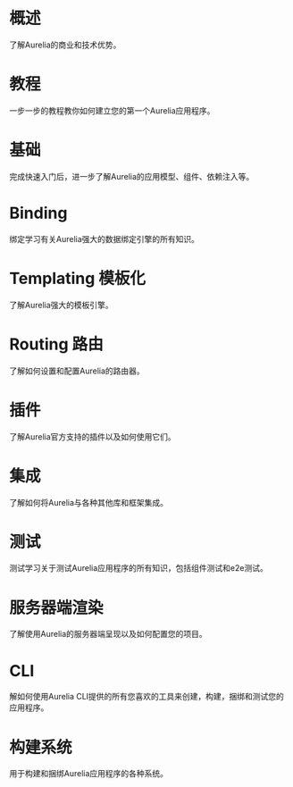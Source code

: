 
# 概述

了解Aurelia的商业和技术优势。

# 教程

一步一步的教程教你如何建立您的第一个Aurelia应用程序。

# 基础

完成快速入门后，进一步了解Aurelia的应用模型、组件、依赖注入等。

# Binding

绑定学习有关Aurelia强大的数据绑定引擎的所有知识。

# Templating 模板化

了解Aurelia强大的模板引擎。

# Routing 路由

了解如何设置和配置Aurelia的路由器。

# 插件

了解Aurelia官方支持的插件以及如何使用它们。

# 集成

了解如何将Aurelia与各种其他库和框架集成。

# 测试
测试学习关于测试Aurelia应用程序的所有知识，包括组件测试和e2e测试。

# 服务器端渲染
了解使用Aurelia的服务器端呈现以及如何配置您的项目。

# CLI
解如何使用Aurelia CLI提供的所有您喜欢的工具来创建，构建，捆绑和测试您的应用程序。

# 构建系统
用于构建和捆绑Aurelia应用程序的各种系统。
